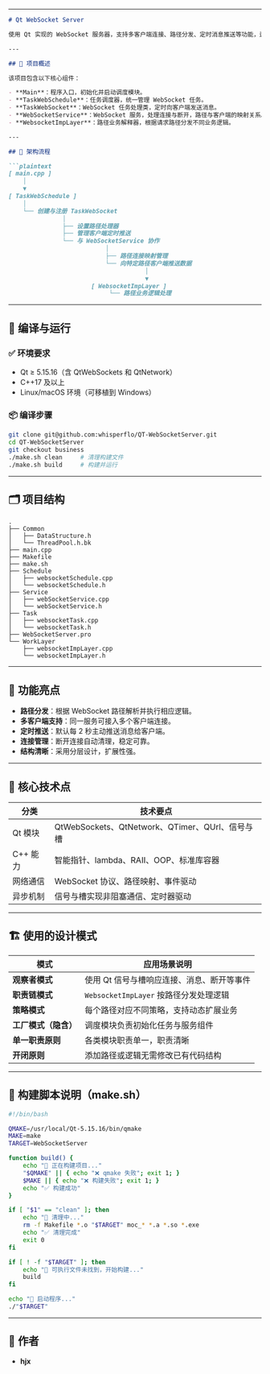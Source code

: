 ------

~~~markdown
# Qt WebSocket Server

使用 Qt 实现的 WebSocket 服务器，支持多客户端连接、路径分发、定时消息推送等功能，适用于轻量级的服务端通信场景。

---

## 🧩 项目概述

该项目包含以下核心组件：

- **Main**：程序入口，初始化并启动调度模块。
- **TaskWebSchedule**：任务调度器，统一管理 WebSocket 任务。
- **TaskWebSocket**：WebSocket 任务处理类，定时向客户端发送消息。
- **WebSocketService**：WebSocket 服务，处理连接与断开，路径与客户端的映射关系。
- **WebsocketImpLayer**：路径业务解释器，根据请求路径分发不同业务逻辑。

---

## 🧭 架构流程

```plaintext
[ main.cpp ]
    │
    ▼
[ TaskWebSchedule ]
    │
    └── 创建与注册 TaskWebSocket
               │
               ├── 设置路径处理器
               ├── 管理客户端定时推送
               └── 与 WebSocketService 协作
                           │
                           ├── 路径连接映射管理
                           └── 向特定路径客户端推送数据
                                      │
                                      ▼
                       [ WebsocketImpLayer ]
                            └── 路径业务逻辑处理
~~~

------

## 🔧 编译与运行

### ✅ 环境要求

- Qt ≥ 5.15.16（含 QtWebSockets 和 QtNetwork）
- C++17 及以上
- Linux/macOS 环境（可移植到 Windows）

### 📦 编译步骤

```bash
git clone git@github.com:whisperflo/QT-WebSocketServer.git
cd QT-WebSocketServer
git checkout business
./make.sh clean     # 清理构建文件
./make.sh build     # 构建并运行
```

------

## 🗂️ 项目结构

```plaintext
.
├── Common
│   ├── DataStructure.h
│   └── ThreadPool.h.bk
├── main.cpp
├── Makefile
├── make.sh
├── Schedule
│   ├── websocketSchedule.cpp
│   └── websocketSchedule.h
├── Service
│   ├── webSocketService.cpp
│   └── webSocketService.h
├── Task
│   ├── websocketTask.cpp
│   └── websocketTask.h
├── WebSocketServer.pro
└── WorkLayer
    ├── websocketImpLayer.cpp
    └── websocketImpLayer.h
```

------

## 🚀 功能亮点

- **路径分发**：根据 WebSocket 路径解析并执行相应逻辑。
- **多客户端支持**：同一服务可接入多个客户端连接。
- **定时推送**：默认每 2 秒主动推送消息给客户端。
- **连接管理**：断开连接自动清理，稳定可靠。
- **结构清晰**：采用分层设计，扩展性强。

------

## 🧠 核心技术点

| 分类     | 技术要点                                        |
| -------- | ----------------------------------------------- |
| Qt 模块  | QtWebSockets、QtNetwork、QTimer、QUrl、信号与槽 |
| C++ 能力 | 智能指针、lambda、RAII、OOP、标准库容器         |
| 网络通信 | WebSocket 协议、路径映射、事件驱动              |
| 异步机制 | 信号与槽实现非阻塞通信、定时器驱动              |

------

## 🏗️ 使用的设计模式

| 模式                 | 应用场景说明                               |
| -------------------- | ------------------------------------------ |
| **观察者模式**       | 使用 Qt 信号与槽响应连接、消息、断开等事件 |
| **职责链模式**       | `WebsocketImpLayer` 按路径分发处理逻辑     |
| **策略模式**         | 每个路径对应不同策略，支持动态扩展业务     |
| **工厂模式（隐含）** | 调度模块负责初始化任务与服务组件           |
| **单一职责原则**     | 各类模块职责单一，职责清晰                 |
| **开闭原则**         | 添加路径或逻辑无需修改已有代码结构         |

------

## 🧼 构建脚本说明（make.sh）

```bash
#!/bin/bash

QMAKE=/usr/local/Qt-5.15.16/bin/qmake
MAKE=make
TARGET=WebSocketServer

function build() {
    echo "🔧 正在构建项目..."
    "$QMAKE" || { echo "❌ qmake 失败"; exit 1; }
    $MAKE || { echo "❌ 构建失败"; exit 1; }
    echo "✅ 构建成功"
}

if [ "$1" == "clean" ]; then
    echo "🧹 清理中..."
    rm -f Makefile *.o "$TARGET" moc_* *.a *.so *.exe
    echo "✅ 清理完成"
    exit 0
fi

if [ ! -f "$TARGET" ]; then
    echo "📁 可执行文件未找到，开始构建..."
    build
fi

echo "🚀 启动程序..."
./"$TARGET"
```

------

## 👤 作者

- **hjx**


